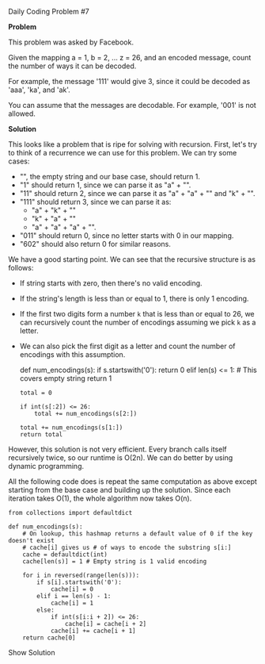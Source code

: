 Daily Coding Problem #7

**Problem**

This problem was asked by Facebook.

Given the mapping a = 1, b = 2, ... z = 26, and an encoded message, count the number of ways it can be decoded.

For example, the message '111' would give 3, since it could be decoded as 'aaa', 'ka', and 'ak'.

You can assume that the messages are decodable. For example, '001' is not allowed.

**Solution**

This looks like a problem that is ripe for solving with recursion. First, let's try to think of a recurrence we can use for this problem. We can try some cases:

*   "", the empty string and our base case, should return 1.
*   "1" should return 1, since we can parse it as "a" + "".
*   "11" should return 2, since we can parse it as "a" + "a" + "" and "k" + "".
*   "111" should return 3, since we can parse it as:
    *   "a" + "k" + ""
    *   "k" + "a" + ""
    *   "a" + "a" + "a" + "".
*   "011" should return 0, since no letter starts with 0 in our mapping.
*   "602" should also return 0 for similar reasons.

We have a good starting point. We can see that the recursive structure is as follows:

*   If string starts with zero, then there's no valid encoding.
*   If the string's length is less than or equal to 1, there is only 1 encoding.
*   If the first two digits form a number `k` that is less than or equal to 26, we can recursively count the number of encodings assuming we pick `k` as a letter.
*   We can also pick the first digit as a letter and count the number of encodings with this assumption.

    def num_encodings(s):
        if s.startswith('0'):
            return 0
        elif len(s) <= 1: # This covers empty string
            return 1
    
        total = 0
    
        if int(s[:2]) <= 26:
            total += num_encodings(s[2:])
    
        total += num_encodings(s[1:])
        return total
    

However, this solution is not very efficient. Every branch calls itself recursively twice, so our runtime is O(2n). We can do better by using dynamic programming.

All the following code does is repeat the same computation as above except starting from the base case and building up the solution. Since each iteration takes O(1), the whole algorithm now takes O(n).

    from collections import defaultdict
    
    def num_encodings(s):
        # On lookup, this hashmap returns a default value of 0 if the key doesn't exist
        # cache[i] gives us # of ways to encode the substring s[i:]
        cache = defaultdict(int)
        cache[len(s)] = 1 # Empty string is 1 valid encoding
    
        for i in reversed(range(len(s))):
            if s[i].startswith('0'):
                cache[i] = 0
            elif i == len(s) - 1:
                cache[i] = 1
            else:
                if int(s[i:i + 2]) <= 26:
                    cache[i] = cache[i + 2]
                cache[i] += cache[i + 1]
        return cache[0]
    

Show Solution